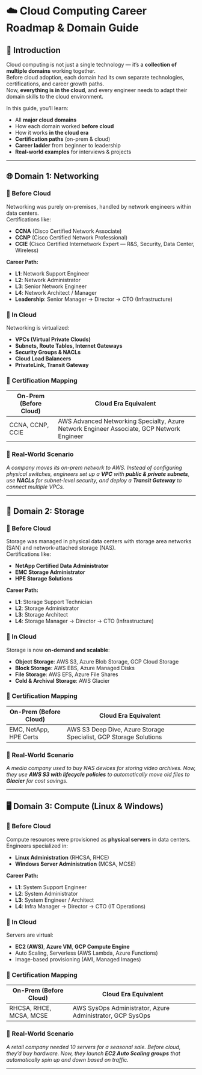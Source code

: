 # ☁️ Cloud Computing Career Roadmap & Domain Guide

## 📌 Introduction
Cloud computing is not just a single technology — it’s a **collection of multiple domains** working together.  
Before cloud adoption, each domain had its own separate technologies, certifications, and career growth paths.  
Now, **everything is in the cloud**, and every engineer needs to adapt their domain skills to the cloud environment.

In this guide, you’ll learn:
- All **major cloud domains**
- How each domain worked **before cloud**
- How it works **in the cloud era**
- **Certification paths** (on-prem & cloud)
- **Career ladder** from beginner to leadership
- **Real-world examples** for interviews & projects

---

## 🌐 Domain 1: Networking

### 🔹 Before Cloud
Networking was purely on-premises, handled by network engineers within data centers.  
Certifications like:
- **CCNA** (Cisco Certified Network Associate)
- **CCNP** (Cisco Certified Network Professional)
- **CCIE** (Cisco Certified Internetwork Expert — R&S, Security, Data Center, Wireless)

**Career Path:**
- **L1**: Network Support Engineer
- **L2**: Network Administrator
- **L3**: Senior Network Engineer
- **L4**: Network Architect / Manager
- **Leadership**: Senior Manager → Director → CTO (Infrastructure)

### 🔹 In Cloud
Networking is virtualized:
- **VPCs (Virtual Private Clouds)**
- **Subnets, Route Tables, Internet Gateways**
- **Security Groups & NACLs**
- **Cloud Load Balancers**
- **PrivateLink, Transit Gateway**

### 📜 Certification Mapping
| On-Prem (Before Cloud) | Cloud Era Equivalent |
|------------------------|----------------------|
| CCNA, CCNP, CCIE       | AWS Advanced Networking Specialty, Azure Network Engineer Associate, GCP Network Engineer |

### 🎯 Real-World Scenario
_A company moves its on-prem network to AWS. Instead of configuring physical switches, engineers set up a **VPC** with **public & private subnets**, use **NACLs** for subnet-level security, and deploy a **Transit Gateway** to connect multiple VPCs._

---

## 💾 Domain 2: Storage

### 🔹 Before Cloud
Storage was managed in physical data centers with storage area networks (SAN) and network-attached storage (NAS).  
Certifications like:
- **NetApp Certified Data Administrator**
- **EMC Storage Administrator**
- **HPE Storage Solutions**

**Career Path:**
- **L1**: Storage Support Technician
- **L2**: Storage Administrator
- **L3**: Storage Architect
- **L4**: Storage Manager → Director → CTO (Infrastructure)

### 🔹 In Cloud
Storage is now **on-demand and scalable**:
- **Object Storage**: AWS S3, Azure Blob Storage, GCP Cloud Storage
- **Block Storage**: AWS EBS, Azure Managed Disks
- **File Storage**: AWS EFS, Azure File Shares
- **Cold & Archival Storage**: AWS Glacier

### 📜 Certification Mapping
| On-Prem (Before Cloud) | Cloud Era Equivalent |
|------------------------|----------------------|
| EMC, NetApp, HPE Certs | AWS S3 Deep Dive, Azure Storage Specialist, GCP Storage Solutions |

### 🎯 Real-World Scenario
_A media company used to buy NAS devices for storing video archives. Now, they use **AWS S3 with lifecycle policies** to automatically move old files to **Glacier** for cost savings._

---

## 🖥️ Domain 3: Compute (Linux & Windows)

### 🔹 Before Cloud
Compute resources were provisioned as **physical servers** in data centers.  
Engineers specialized in:
- **Linux Administration** (RHCSA, RHCE)
- **Windows Server Administration** (MCSA, MCSE)

**Career Path:**
- **L1**: System Support Engineer
- **L2**: System Administrator
- **L3**: System Engineer / Architect
- **L4**: Infra Manager → Director → CTO (IT Operations)

### 🔹 In Cloud
Servers are virtual:
- **EC2 (AWS)**, **Azure VM**, **GCP Compute Engine**
- Auto Scaling, Serverless (AWS Lambda, Azure Functions)
- Image-based provisioning (AMI, Managed Images)

### 📜 Certification Mapping
| On-Prem (Before Cloud) | Cloud Era Equivalent |
|------------------------|----------------------|
| RHCSA, RHCE, MCSA, MCSE | AWS SysOps Administrator, Azure Administrator, GCP SysOps |

### 🎯 Real-World Scenario
_A retail company needed 10 servers for a seasonal sale. Before cloud, they’d buy hardware. Now, they launch **EC2 Auto Scaling groups** that automatically spin up and down based on traffic._

---

